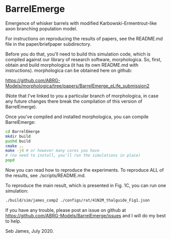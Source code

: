 # BarrelEmerge

Emergence of whisker barrels with modified Karbowski-Ermentrout-like
axon branching population model.

For instructions on reproducing the results of papers, see the
README.md file in the paper/briefpaper subdirectory.

Before you do that, you'll need to build this simulation code, which
is compiled against our library of research software,
morphologica. So, first, obtain and build morphologica (it has its own
README.md with instructions). morphologica can be obtained here on
github:

https://github.com/ABRG-Models/morphologica/tree/papers/BarrelEmerge_eLife_submission2

(Note that I've linked to you a particular branch of morphologica, in
case any future changes there break the compilation of this version of
BarrelEmerge).

Once you've compiled and installed morphologica, you can compile
BarrelEmerge:

```bash
cd BarrelEmerge
mkdir build
pushd build
cmake ..
make -j4 # or however many cores you have
# (no need to install, you'll run the simulations in place)
popd
```

Now you can read how to reproduce the experiments. To reproduce ALL of
the results, see ./scripts/README.md.

To reproduce the main result, which is presented in Fig. 1C, you can
run one simulation:

```bash
./build/sim/james_comp2 ./configs/rat/41N2M_thalguide_Fig1.json
```

If you have any trouble, please post an issue on github at
https://github.com/ABRG-Models/BarrelEmerge/issues and I will do my
best to help.

Seb James, July 2020.
